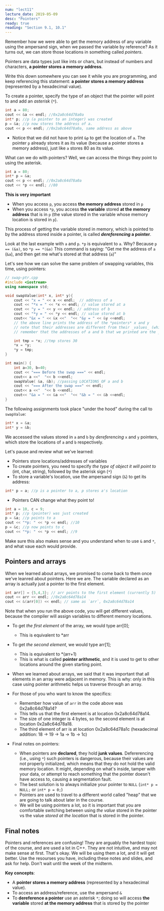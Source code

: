 ```yaml
---
num: "lect11"
lecture_date: 2019-05-09
desc: "Pointers"
ready: true
reading: "Section 9.1, 10.1" 
---
```



Remember how we were able to get the memory address of any variable using the ampersand sign, when we passed the variable by reference?
As it turns out, we can store those locations in something called _pointers_.

Pointers are data types just like ints or chars, but instead of numbers and characters, **a pointer stores a memory address**.

Write this down somewhere you can see it while you are programming, and keep referencing this statement:
**a pointer stores a memory address** (represented by a hexadecimal value).

To create a pointer, specify the type of an object that the pointer will point to and add an _asterisk_ (`*`).
```cpp
int a = 80;
cout << &a << endl; //0x2a8c64d78a0a
int* p; //p (a pointer to an integer) was created
p = &a; //p now stores the address of a.
cout << p << endl; //0x2a8c64d78a0a, same address as above
```

* Notice that we did not have to print `&p` to get the location of `a`. The pointer `p` already stores it as its value (because a pointer stores a memory address), just like `a` stores 80 as its value.

What can we do with pointers? Well, we can access the things they point to using the asterisk.
```cpp
int a = 80;
int* p = &a;
cout << p << endl; //0x2a8c64d78a0a
cout << *p << endl; //80
```

__This is very important__
* When you access `p`, you access **the memory address** stored in `p`
* When you access `*p`, you access **the variable** stored **at the memory address** that is in `p` (the value stored in the variable whose memory location is stored in `p`).

This process of getting the variable stored in memory, which is pointed to by the address stored inside a pointer, is called **_dereferencing_ a pointer**.

Look at the last example with `a` and `p`.
`*p` is equivalent to `a`.
Why? Because `p == (&a)`, so `*p == *(&a)`
This command is saying: "Get me the address of `a` (`&a`), and then get me what's stored at that address (`a`)"

Let's see how we can solve the same problem of swapping variables, this time, using pointers:

```cpp
// swap-ptr.cpp
#include <iostream>
using namespace std;

void swapValue(int* x, int* y){
    cout << "x = " << x << endl;  // address of a
    cout << "*x = " << *x << endl; // value stored at a
    cout << "y = " << y << endl; // address of b
    cout << "*y = " << *y << endl; // value stored at b
    cout<< "&x = " << &x <<"  "<< "&y = " << &y <<endl;
    // the above line prints the address of the *pointers* x and y
    // note that their addresses are different from their _values_ (which are addresses) stored at x and y
    // remember that the addresses of a and b that we printed are the _values_/addresses stored at x and y

    int tmp = *x; //tmp stores 30
    *x = *y;
    *y = tmp;
}

int main() {
    int a=30, b=40;
    cout << "=== Before the swap ===" << endl;
    cout<< a <<"  "<< b <<endl;
    swapValue( &a, &b); //passing LOCATIONS OF a and b
    cout << "=== After the swap ===" << endl;
    cout<< a <<"  "<< b <<endl;
    cout<< "&a = " << &a <<"  "<< "&b = " << &b <<endl;
}
```

The following assignments took place "under the hood" during the call to `swapValue`:
```cpp
int* x = &a;
int* y = &b;
```

We accessed the values stored in `a` and `b` by *dereferencing* `x` and `y` pointers, which store the locations of `a` and `b` respectively.


Let's pause and review what we've learned:
* Pointers store locations/addresses of variables
* To create pointers, you need to specify _the type of object it will point to_ (int, char, string), followed by the asterisk sign (`*`)
* To store a variable's location, use the ampersand sign (`&`) to get its address:
```cpp
int* p = a; //p is a pointer to a, p stores a's location
```
* Pointers CAN change what they point to!
```cpp
int a = 10, c = 9;
int* p; //p (pointer) was just created
p = &a; //p points to a
cout << "*p: " << *p << endl; //10
p = &c; //p now points to c
cout << "*p: " << *p << endl; //9
```


Make sure this also makes sense and you understand when to use `&` and `*`, and what vaue each would provide.


## Pointers and arrays

When we learned about arrays, we promised to come back to them once we've leanred about pointers. Here we are.
The variable declared as an array is actually just a pointer to the first element.
```cpp
int arr[] = {5,4,3}; // arr points to the first element (currently 5)
cout << arr << endl; //0x2a8c64d78a14
cout << &(arr[0]) << endl; // same as `arr`, 0x2a8c64d78a14
```
Note that when you run the above code, you will get different values, because the compiler will assign variables to different memory locations.

* To get *the first element* of the array, we would type arr[0];
  * This is equivalent to *arr
* To get *the second element*, we would type arr[1];
  * This is equivalent to *(arr+1)
  * This is what is called **pointer arithmetic**, and it is used to get to other locations around the given starting point.
* When we learned about arrays, we said that it was important that all elements in an array were adjacent in memory. This is why: only in this case using pointer arithmetic helps us traverse through an array.

* For those of you who want to know the specifics:
  * Remember how value of `arr` in the code above was 0x2a8c64d78a14?
  * This tells us that the first element is at location 0x2a8c64d78a14.
  * The size of one integer is 4 bytes, so the second element is at location 0x2a8c64d78a18.
  * The third element of arr is at location 0x2a8c64d78a1c (hexadecimal addition: 18 -> 19 -> 1a -> 1b -> 1c)

* Final notes on pointers:
  * When pointers are **declared**, they hold **junk values**. Defererencing (i.e., using `*`) such pointers is dangerous, because their values are not properly initialized, which means that they do not hold the valid memory location. It might, depending on what's inside, tamper with your data, or attempt to reach something that the pointer doesn't have access to, causing a segmentation fault.
  * The best solution is to always initialize your pointer to `NULL` (`int* p = NULL;` or `int* p = 0;`)
  * Pointers are used to travel to a different world called "heap" that we are going to talk about later in the course.
  * We will be using pointers a lot, so it is important that you are comfortable switching between using *the value* stored in the pointer vs the value *stored at the location* that is stored in the pointer.

## Final notes

Pointers and references are confusing! They are arguably the hardest topic of the course, and are used a lot in C++.
They are not intuitive, and may not make sense at first. That's okay. We will be using them a lot, and it will get better. Use the resourses you have, including these notes and slides, and ask for help. Don't wait until the week of the midterm.

**Key concepts**:
* A **pointer stores a memory address** (represented by a hexadecimal value).
* To access an address/reference, use the ampersand `&`
* To **dereference a pointer** use an asterisk `*`; doing so will access **the variable** stored **at the memory address** that is stored by the pointer

